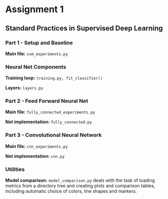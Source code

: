 # Assignment 1
## Standard Practices in Supervised Deep Learning

### Part 1 - Setup and Baseline
**Main file:**  `svm_experiments.py`

### Neural Net Components
**Training loop:**  `training.py, fit_classifier()`

**Layers:**  `layers.py`

### Part 2 - Feed Forward Neural Net
**Main file:**  `fully_connected_experiments.py`

**Net implementation:**  `fully_connected.py`

### Part 3 - Convolutional Neural Network
**Main file:**  `cnn_experiments.py`
  
**Net implementation:**  `cnn.py`

### Utilities
**Model comparison:**  `model_comparison.py` deals with the task of loading metrics from a directory tree and creating plots and comparison tables, including automatic choice of colors, line shapes and markers.
